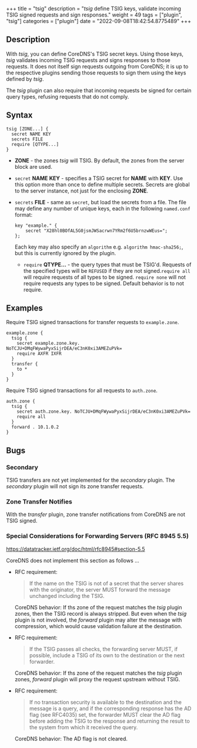 +++
title = "tsig"
description = "*tsig* define TSIG keys, validate incoming TSIG signed requests and sign responses."
weight = 49
tags = ["plugin", "tsig"]
categories = ["plugin"]
date = "2022-09-08T18:42:54.8775489"
+++

## Description

With *tsig*, you can define CoreDNS's TSIG secret keys. Using those keys, *tsig* validates incoming TSIG requests and signs
responses to those requests. It does not itself sign requests outgoing from CoreDNS; it is up to the
respective plugins sending those requests to sign them using the keys defined by *tsig*.

The *tsig* plugin can also require that incoming requests be signed for certain query types, refusing requests that do not comply.

## Syntax

~~~
tsig [ZONE...] {
  secret NAME KEY
  secrets FILE
  require [QTYPE...]
}
~~~

   * **ZONE** - the zones *tsig* will TSIG.  By default, the zones from the server block are used.

   * `secret` **NAME** **KEY** - specifies a TSIG secret for **NAME** with **KEY**. Use this option more than once
   to define multiple secrets. Secrets are global to the server instance, not just for the enclosing **ZONE**.

   * `secrets` **FILE** - same as `secret`, but load the secrets from a file. The file may define any number
     of unique keys, each in the following `named.conf` format:
     ```cgo
     key "example." {
         secret "X28hl0BOfAL5G0jsmJWSacrwn7YRm2f6U5brnzwWEus=";
     };
     ```
     Each key may also specify an `algorithm` e.g. `algorithm hmac-sha256;`, but this is currently ignored by the plugin.

     * `require` **QTYPE...** - the query types that must be TSIG'd. Requests of the specified types
   will be `REFUSED` if they are not signed.`require all` will require requests of all types to be
   signed. `require none` will not require requests any types to be signed. Default behavior is to not require.

## Examples

Require TSIG signed transactions for transfer requests to `example.zone`.

```
example.zone {
  tsig {
    secret example.zone.key. NoTCJU+DMqFWywaPyxSijrDEA/eC3nK0xi3AMEZuPVk=
    require AXFR IXFR
  }
  transfer {
    to *
  }
}
```

Require TSIG signed transactions for all requests to `auth.zone`.

```
auth.zone {
  tsig {
    secret auth.zone.key. NoTCJU+DMqFWywaPyxSijrDEA/eC3nK0xi3AMEZuPVk=
    require all
  }
  forward . 10.1.0.2
}
```

## Bugs

### Secondary

TSIG transfers are not yet implemented for the *secondary* plugin.  The *secondary* plugin will not sign its zone transfer requests.

### Zone Transfer Notifies

With the *transfer* plugin, zone transfer notifications from CoreDNS are not TSIG signed.

### Special Considerations for Forwarding Servers (RFC 8945 5.5)

https://datatracker.ietf.org/doc/html/rfc8945#section-5.5

CoreDNS does not implement this section as follows ...

* RFC requirement:
  > If the name on the TSIG is not
of a secret that the server shares with the originator, the server
MUST forward the message unchanged including the TSIG.

  CoreDNS behavior:
If ths zone of the request matches the _tsig_ plugin zones, then the TSIG record
is always stripped. But even when the _tsig_ plugin is not involved, the _forward_ plugin
may alter the message with compression, which would cause validation failure
at the destination.


* RFC requirement:
  > If the TSIG passes all checks, the forwarding
server MUST, if possible, include a TSIG of its own to the
destination or the next forwarder.

  CoreDNS behavior:
If ths zone of the request matches the _tsig_ plugin zones, _forward_ plugin will
proxy the request upstream without TSIG.


* RFC requirement:
  > If no transaction security is
available to the destination and the message is a query, and if the
corresponding response has the AD flag (see RFC4035) set, the
forwarder MUST clear the AD flag before adding the TSIG to the
response and returning the result to the system from which it
received the query.

  CoreDNS behavior:
The AD flag is not cleared.
